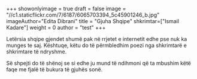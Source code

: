 +++
showonlyimage = true
draft = false
image = "//c1.staticflickr.com/7/6187/6065703394_5c45901246_b.jpg"
imageAuthor="Edita Dibrani"
title = "Gjuha Shqipe"
shkrimtar=["Ismail Kadare"]
weight = 0
author = "test"
+++


Letërsia shqipe gjendet shumë pak në rrjetet e internetit edhe pse nuk ka munges te saj. Kështuqe, këtu do të përmbledhim poezi nga shkrimtarë e shkrimtare të ndryshme.

Së shpejti do të shënoj se si edhe ju mund të ndihmoni që ta mbushim këtë faqe me fjalë të bukura të gjuhës sonë.